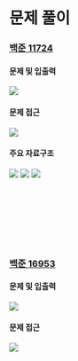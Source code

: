 # 문제 풀이

### [백준 11724](https://www.acmicpc.net/problem/11724)

#### 문제 및 입출력
![](image/11724.png)

#### 문제 접근
![](image/11724_2.png)


#### 주요 자료구조
![](image/11724_3.png)
![](image/11724_4.png)
![](image/11724_5.png)

<br>
<br>
<br>
<br>
<br>
<br>

### [백준 16953](https://www.acmicpc.net/problem/16953)

#### 문제 및 입출력
![](image/16953.png)

#### 문제 접근
![](image/16953_2.png)